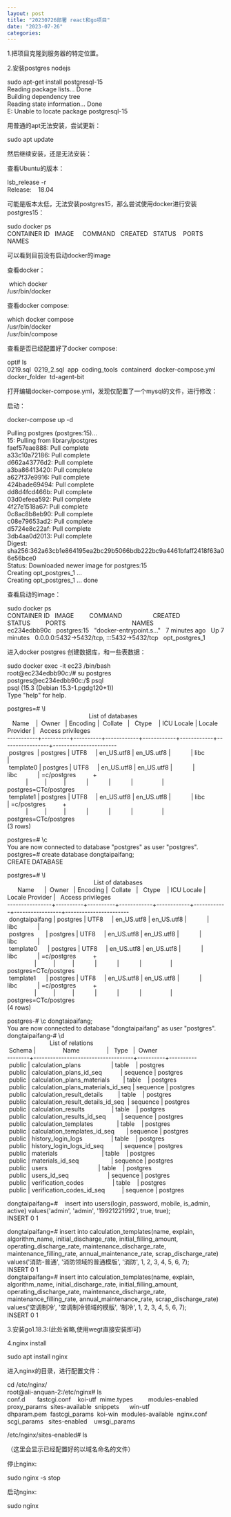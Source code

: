 ```yaml
---
layout: post
title: "20230726部署 react和go项目"
date: "2023-07-26"
categories: 
---
```

<p>1.把项目克隆到服务器的特定位置。</p>
<p>2.安装postgres nodejs</p>
<p>sudo apt-get install postgresql-15<br />
Reading package lists... Done<br />
Building dependency tree&nbsp;&nbsp;&nbsp;&nbsp;&nbsp; &nbsp;<br />
Reading state information... Done<br />
E: Unable to locate package postgresql-15</p>
<p>用普通的apt无法安装，尝试更新：</p>
<p>sudo apt update</p>
<p>然后继续安装，还是无法安装：</p>
<p>查看Ubuntu的版本：</p>
<p>lsb_release -r<br />
Release:&nbsp;&nbsp; &nbsp;18.04</p>
<p>可能是版本太低，无法安装postgres15，那么尝试使用docker进行安装postgres15：</p>
<p>sudo docker ps<br />
CONTAINER ID&nbsp;&nbsp; IMAGE&nbsp;&nbsp;&nbsp;&nbsp; COMMAND&nbsp;&nbsp; CREATED&nbsp;&nbsp; STATUS&nbsp;&nbsp;&nbsp; PORTS&nbsp;&nbsp;&nbsp;&nbsp; NAMES</p>
<p>可以看到目前没有启动docker的image</p>
<p>查看docker：</p>
<p>&nbsp;which docker<br />
/usr/bin/docker</p>
<p>查看docker compose:</p>
<p>which docker compose<br />
/usr/bin/docker<br />
/usr/bin/compose</p>
<p>查看是否已经配置好了docker compose:</p>
<p>opt# ls<br />
0219.sql&nbsp; 0219_2.sql&nbsp; app&nbsp; coding_tools&nbsp; containerd&nbsp; docker-compose.yml&nbsp; docker_folder&nbsp; td-agent-bit</p>
<p>打开编辑docker-compose.yml，发现仅配置了一个mysql的文件，进行修改：</p>
<p>启动：</p>
<p>docker-compose up -d</p>
<p>Pulling postgres (postgres:15)...<br />
15: Pulling from library/postgres<br />
faef57eae888: Pull complete<br />
a33c10a72186: Pull complete<br />
d662a43776d2: Pull complete<br />
a3ba86413420: Pull complete<br />
a627f37e9916: Pull complete<br />
424bade69494: Pull complete<br />
dd8d4fcd466b: Pull complete<br />
03d0efeea592: Pull complete<br />
4f27e1518a67: Pull complete<br />
0c8ac8b8eb90: Pull complete<br />
c08e79653ad2: Pull complete<br />
d5724e8c22af: Pull complete<br />
3db4aa0d2013: Pull complete<br />
Digest: sha256:362a63cb1e864195ea2bc29b5066bdb222bc9a4461bfaff2418f63a06e56bce0<br />
Status: Downloaded newer image for postgres:15<br />
Creating opt_postgres_1 ...<br />
Creating opt_postgres_1 ... done</p>
<p>查看启动的image：</p>
<p>sudo docker ps<br />
CONTAINER ID&nbsp;&nbsp; IMAGE&nbsp;&nbsp;&nbsp;&nbsp;&nbsp;&nbsp;&nbsp;&nbsp; COMMAND&nbsp;&nbsp;&nbsp;&nbsp;&nbsp;&nbsp;&nbsp;&nbsp;&nbsp;&nbsp;&nbsp;&nbsp;&nbsp;&nbsp;&nbsp;&nbsp;&nbsp; CREATED&nbsp;&nbsp;&nbsp;&nbsp;&nbsp;&nbsp;&nbsp;&nbsp; STATUS&nbsp;&nbsp;&nbsp;&nbsp;&nbsp;&nbsp;&nbsp;&nbsp; PORTS&nbsp;&nbsp;&nbsp;&nbsp;&nbsp;&nbsp;&nbsp;&nbsp;&nbsp;&nbsp;&nbsp;&nbsp;&nbsp;&nbsp;&nbsp;&nbsp;&nbsp;&nbsp;&nbsp;&nbsp;&nbsp;&nbsp;&nbsp;&nbsp;&nbsp;&nbsp;&nbsp;&nbsp;&nbsp;&nbsp;&nbsp;&nbsp;&nbsp;&nbsp;&nbsp;&nbsp;&nbsp;&nbsp; NAMES<br />
ec234edbb90c&nbsp;&nbsp; postgres:15&nbsp;&nbsp; &quot;docker-entrypoint.s&hellip;&quot;&nbsp;&nbsp; 7 minutes ago&nbsp;&nbsp; Up 7 minutes&nbsp;&nbsp; 0.0.0.0:5432-&gt;5432/tcp, :::5432-&gt;5432/tcp&nbsp;&nbsp; opt_postgres_1</p>
<p>进入docker postgres 创建数据库，和一些表数据：</p>
<p>sudo docker exec -it ec23 /bin/bash<br />
root@ec234edbb90c:/# su postgres<br />
postgres@ec234edbb90c:/$ psql<br />
psql (15.3 (Debian 15.3-1.pgdg120+1))<br />
Type &quot;help&quot; for help.</p>
<p>postgres=# \l<br />
&nbsp;&nbsp;&nbsp;&nbsp;&nbsp;&nbsp;&nbsp;&nbsp;&nbsp;&nbsp;&nbsp;&nbsp;&nbsp;&nbsp;&nbsp;&nbsp;&nbsp;&nbsp;&nbsp;&nbsp;&nbsp;&nbsp;&nbsp;&nbsp;&nbsp;&nbsp;&nbsp;&nbsp;&nbsp;&nbsp;&nbsp;&nbsp;&nbsp;&nbsp;&nbsp;&nbsp;&nbsp;&nbsp;&nbsp;&nbsp;&nbsp;&nbsp;&nbsp;&nbsp;&nbsp;&nbsp;&nbsp; List of databases<br />
&nbsp;&nbsp; Name&nbsp;&nbsp;&nbsp; |&nbsp; Owner&nbsp;&nbsp; | Encoding |&nbsp; Collate&nbsp;&nbsp; |&nbsp;&nbsp; Ctype&nbsp;&nbsp;&nbsp; | ICU Locale | Locale Provider |&nbsp;&nbsp; Access privileges&nbsp; &nbsp;<br />
-----------+----------+----------+------------+------------+------------+-----------------+-----------------------<br />
&nbsp;postgres&nbsp; | postgres | UTF8&nbsp;&nbsp;&nbsp;&nbsp; | en_US.utf8 | en_US.utf8 |&nbsp;&nbsp;&nbsp;&nbsp;&nbsp;&nbsp;&nbsp;&nbsp;&nbsp;&nbsp;&nbsp; | libc&nbsp;&nbsp;&nbsp;&nbsp;&nbsp;&nbsp;&nbsp;&nbsp;&nbsp;&nbsp;&nbsp; |<br />
&nbsp;template0 | postgres | UTF8&nbsp;&nbsp;&nbsp;&nbsp; | en_US.utf8 | en_US.utf8 |&nbsp;&nbsp;&nbsp;&nbsp;&nbsp;&nbsp;&nbsp;&nbsp;&nbsp;&nbsp;&nbsp; | libc&nbsp;&nbsp;&nbsp;&nbsp;&nbsp;&nbsp;&nbsp;&nbsp;&nbsp;&nbsp;&nbsp; | =c/postgres&nbsp;&nbsp;&nbsp;&nbsp;&nbsp;&nbsp;&nbsp;&nbsp;&nbsp; +<br />
&nbsp;&nbsp;&nbsp;&nbsp;&nbsp;&nbsp;&nbsp;&nbsp;&nbsp;&nbsp; |&nbsp;&nbsp;&nbsp;&nbsp;&nbsp;&nbsp;&nbsp;&nbsp;&nbsp; |&nbsp;&nbsp;&nbsp;&nbsp;&nbsp;&nbsp;&nbsp;&nbsp;&nbsp; |&nbsp;&nbsp;&nbsp;&nbsp;&nbsp;&nbsp;&nbsp;&nbsp;&nbsp;&nbsp;&nbsp; |&nbsp;&nbsp;&nbsp;&nbsp;&nbsp;&nbsp;&nbsp;&nbsp;&nbsp;&nbsp;&nbsp; |&nbsp;&nbsp;&nbsp;&nbsp;&nbsp;&nbsp;&nbsp;&nbsp;&nbsp;&nbsp;&nbsp; |&nbsp;&nbsp;&nbsp;&nbsp;&nbsp;&nbsp;&nbsp;&nbsp;&nbsp;&nbsp;&nbsp;&nbsp;&nbsp;&nbsp;&nbsp;&nbsp; | postgres=CTc/postgres<br />
&nbsp;template1 | postgres | UTF8&nbsp;&nbsp;&nbsp;&nbsp; | en_US.utf8 | en_US.utf8 |&nbsp;&nbsp;&nbsp;&nbsp;&nbsp;&nbsp;&nbsp;&nbsp;&nbsp;&nbsp;&nbsp; | libc&nbsp;&nbsp;&nbsp;&nbsp;&nbsp;&nbsp;&nbsp;&nbsp;&nbsp;&nbsp;&nbsp; | =c/postgres&nbsp;&nbsp;&nbsp;&nbsp;&nbsp;&nbsp;&nbsp;&nbsp;&nbsp; +<br />
&nbsp;&nbsp;&nbsp;&nbsp;&nbsp;&nbsp;&nbsp;&nbsp;&nbsp;&nbsp; |&nbsp;&nbsp;&nbsp;&nbsp;&nbsp;&nbsp;&nbsp;&nbsp;&nbsp; |&nbsp;&nbsp;&nbsp;&nbsp;&nbsp;&nbsp;&nbsp;&nbsp;&nbsp; |&nbsp;&nbsp;&nbsp;&nbsp;&nbsp;&nbsp;&nbsp;&nbsp;&nbsp;&nbsp;&nbsp; |&nbsp;&nbsp;&nbsp;&nbsp;&nbsp;&nbsp;&nbsp;&nbsp;&nbsp;&nbsp;&nbsp; |&nbsp;&nbsp;&nbsp;&nbsp;&nbsp;&nbsp;&nbsp;&nbsp;&nbsp;&nbsp;&nbsp; |&nbsp;&nbsp;&nbsp;&nbsp;&nbsp;&nbsp;&nbsp;&nbsp;&nbsp;&nbsp;&nbsp;&nbsp;&nbsp;&nbsp;&nbsp;&nbsp; | postgres=CTc/postgres<br />
(3 rows)</p>
<p>postgres=# \c<br />
You are now connected to database &quot;postgres&quot; as user &quot;postgres&quot;.<br />
postgres=# create database dongtaipaifang;<br />
CREATE DATABASE</p>
<p>postgres=# \l<br />
&nbsp;&nbsp;&nbsp;&nbsp;&nbsp;&nbsp;&nbsp;&nbsp;&nbsp;&nbsp;&nbsp;&nbsp;&nbsp;&nbsp;&nbsp;&nbsp;&nbsp;&nbsp;&nbsp;&nbsp;&nbsp;&nbsp;&nbsp;&nbsp;&nbsp;&nbsp;&nbsp;&nbsp;&nbsp;&nbsp;&nbsp;&nbsp;&nbsp;&nbsp;&nbsp;&nbsp;&nbsp;&nbsp;&nbsp;&nbsp;&nbsp;&nbsp;&nbsp;&nbsp;&nbsp;&nbsp;&nbsp;&nbsp;&nbsp;&nbsp; List of databases<br />
&nbsp;&nbsp;&nbsp;&nbsp;&nbsp; Name&nbsp;&nbsp;&nbsp;&nbsp;&nbsp; |&nbsp; Owner&nbsp;&nbsp; | Encoding |&nbsp; Collate&nbsp;&nbsp; |&nbsp;&nbsp; Ctype&nbsp;&nbsp;&nbsp; | ICU Locale | Locale Provider |&nbsp;&nbsp; Access privileges&nbsp; &nbsp;<br />
----------------+----------+----------+------------+------------+------------+-----------------+-----------------------<br />
&nbsp;dongtaipaifang | postgres | UTF8&nbsp;&nbsp;&nbsp;&nbsp; | en_US.utf8 | en_US.utf8 |&nbsp;&nbsp;&nbsp;&nbsp;&nbsp;&nbsp;&nbsp;&nbsp;&nbsp;&nbsp;&nbsp; | libc&nbsp;&nbsp;&nbsp;&nbsp;&nbsp;&nbsp;&nbsp;&nbsp;&nbsp;&nbsp;&nbsp; |<br />
&nbsp;postgres&nbsp;&nbsp;&nbsp;&nbsp;&nbsp;&nbsp; | postgres | UTF8&nbsp;&nbsp;&nbsp;&nbsp; | en_US.utf8 | en_US.utf8 |&nbsp;&nbsp;&nbsp;&nbsp;&nbsp;&nbsp;&nbsp;&nbsp;&nbsp;&nbsp;&nbsp; | libc&nbsp;&nbsp;&nbsp;&nbsp;&nbsp;&nbsp;&nbsp;&nbsp;&nbsp;&nbsp;&nbsp; |<br />
&nbsp;template0&nbsp;&nbsp;&nbsp;&nbsp;&nbsp; | postgres | UTF8&nbsp;&nbsp;&nbsp;&nbsp; | en_US.utf8 | en_US.utf8 |&nbsp;&nbsp;&nbsp;&nbsp;&nbsp;&nbsp;&nbsp;&nbsp;&nbsp;&nbsp;&nbsp; | libc&nbsp;&nbsp;&nbsp;&nbsp;&nbsp;&nbsp;&nbsp;&nbsp;&nbsp;&nbsp;&nbsp; | =c/postgres&nbsp;&nbsp;&nbsp;&nbsp;&nbsp;&nbsp;&nbsp;&nbsp;&nbsp; +<br />
&nbsp;&nbsp;&nbsp;&nbsp;&nbsp;&nbsp;&nbsp;&nbsp;&nbsp;&nbsp;&nbsp;&nbsp;&nbsp;&nbsp;&nbsp; |&nbsp;&nbsp;&nbsp;&nbsp;&nbsp;&nbsp;&nbsp;&nbsp;&nbsp; |&nbsp;&nbsp;&nbsp;&nbsp;&nbsp;&nbsp;&nbsp;&nbsp;&nbsp; |&nbsp;&nbsp;&nbsp;&nbsp;&nbsp;&nbsp;&nbsp;&nbsp;&nbsp;&nbsp;&nbsp; |&nbsp;&nbsp;&nbsp;&nbsp;&nbsp;&nbsp;&nbsp;&nbsp;&nbsp;&nbsp;&nbsp; |&nbsp;&nbsp;&nbsp;&nbsp;&nbsp;&nbsp;&nbsp;&nbsp;&nbsp;&nbsp;&nbsp; |&nbsp;&nbsp;&nbsp;&nbsp;&nbsp;&nbsp;&nbsp;&nbsp;&nbsp;&nbsp;&nbsp;&nbsp;&nbsp;&nbsp;&nbsp;&nbsp; | postgres=CTc/postgres<br />
&nbsp;template1&nbsp;&nbsp;&nbsp;&nbsp;&nbsp; | postgres | UTF8&nbsp;&nbsp;&nbsp;&nbsp; | en_US.utf8 | en_US.utf8 |&nbsp;&nbsp;&nbsp;&nbsp;&nbsp;&nbsp;&nbsp;&nbsp;&nbsp;&nbsp;&nbsp; | libc&nbsp;&nbsp;&nbsp;&nbsp;&nbsp;&nbsp;&nbsp;&nbsp;&nbsp;&nbsp;&nbsp; | =c/postgres&nbsp;&nbsp;&nbsp;&nbsp;&nbsp;&nbsp;&nbsp;&nbsp;&nbsp; +<br />
&nbsp;&nbsp;&nbsp;&nbsp;&nbsp;&nbsp;&nbsp;&nbsp;&nbsp;&nbsp;&nbsp;&nbsp;&nbsp;&nbsp;&nbsp; |&nbsp;&nbsp;&nbsp;&nbsp;&nbsp;&nbsp;&nbsp;&nbsp;&nbsp; |&nbsp;&nbsp;&nbsp;&nbsp;&nbsp;&nbsp;&nbsp;&nbsp;&nbsp; |&nbsp;&nbsp;&nbsp;&nbsp;&nbsp;&nbsp;&nbsp;&nbsp;&nbsp;&nbsp;&nbsp; |&nbsp;&nbsp;&nbsp;&nbsp;&nbsp;&nbsp;&nbsp;&nbsp;&nbsp;&nbsp;&nbsp; |&nbsp;&nbsp;&nbsp;&nbsp;&nbsp;&nbsp;&nbsp;&nbsp;&nbsp;&nbsp;&nbsp; |&nbsp;&nbsp;&nbsp;&nbsp;&nbsp;&nbsp;&nbsp;&nbsp;&nbsp;&nbsp;&nbsp;&nbsp;&nbsp;&nbsp;&nbsp;&nbsp; | postgres=CTc/postgres<br />
(4 rows)</p>
<p>postgres-# \c dongtaipaifang;<br />
You are now connected to database &quot;dongtaipaifang&quot; as user &quot;postgres&quot;.<br />
dongtaipaifang-# \d<br />
&nbsp;&nbsp;&nbsp;&nbsp;&nbsp;&nbsp;&nbsp;&nbsp;&nbsp;&nbsp;&nbsp;&nbsp;&nbsp;&nbsp;&nbsp;&nbsp;&nbsp;&nbsp;&nbsp;&nbsp;&nbsp;&nbsp;&nbsp;&nbsp; List of relations<br />
&nbsp;Schema |&nbsp;&nbsp;&nbsp;&nbsp;&nbsp;&nbsp;&nbsp;&nbsp;&nbsp;&nbsp;&nbsp;&nbsp;&nbsp;&nbsp;&nbsp; Name&nbsp;&nbsp;&nbsp;&nbsp;&nbsp;&nbsp;&nbsp;&nbsp;&nbsp;&nbsp;&nbsp;&nbsp;&nbsp;&nbsp;&nbsp; |&nbsp;&nbsp; Type&nbsp;&nbsp; |&nbsp; Owner&nbsp; &nbsp;<br />
--------+------------------------------------+----------+----------<br />
&nbsp;public | calculation_plans&nbsp;&nbsp;&nbsp;&nbsp;&nbsp;&nbsp;&nbsp;&nbsp;&nbsp;&nbsp;&nbsp;&nbsp;&nbsp;&nbsp;&nbsp;&nbsp;&nbsp; | table&nbsp;&nbsp;&nbsp; | postgres<br />
&nbsp;public | calculation_plans_id_seq&nbsp;&nbsp;&nbsp;&nbsp;&nbsp;&nbsp;&nbsp;&nbsp;&nbsp;&nbsp; | sequence | postgres<br />
&nbsp;public | calculation_plans_materials&nbsp;&nbsp;&nbsp;&nbsp;&nbsp;&nbsp;&nbsp; | table&nbsp;&nbsp;&nbsp; | postgres<br />
&nbsp;public | calculation_plans_materials_id_seq | sequence | postgres<br />
&nbsp;public | calculation_result_details&nbsp;&nbsp;&nbsp;&nbsp;&nbsp;&nbsp;&nbsp;&nbsp; | table&nbsp;&nbsp;&nbsp; | postgres<br />
&nbsp;public | calculation_result_details_id_seq&nbsp; | sequence | postgres<br />
&nbsp;public | calculation_results&nbsp;&nbsp;&nbsp;&nbsp;&nbsp;&nbsp;&nbsp;&nbsp;&nbsp;&nbsp;&nbsp;&nbsp;&nbsp;&nbsp;&nbsp; | table&nbsp;&nbsp;&nbsp; | postgres<br />
&nbsp;public | calculation_results_id_seq&nbsp;&nbsp;&nbsp;&nbsp;&nbsp;&nbsp;&nbsp;&nbsp; | sequence | postgres<br />
&nbsp;public | calculation_templates&nbsp;&nbsp;&nbsp;&nbsp;&nbsp;&nbsp;&nbsp;&nbsp;&nbsp;&nbsp;&nbsp;&nbsp;&nbsp; | table&nbsp;&nbsp;&nbsp; | postgres<br />
&nbsp;public | calculation_templates_id_seq&nbsp;&nbsp;&nbsp;&nbsp;&nbsp;&nbsp; | sequence | postgres<br />
&nbsp;public | history_login_logs&nbsp;&nbsp;&nbsp;&nbsp;&nbsp;&nbsp;&nbsp;&nbsp;&nbsp;&nbsp;&nbsp;&nbsp;&nbsp;&nbsp;&nbsp;&nbsp; | table&nbsp;&nbsp;&nbsp; | postgres<br />
&nbsp;public | history_login_logs_id_seq&nbsp;&nbsp;&nbsp;&nbsp;&nbsp;&nbsp;&nbsp;&nbsp;&nbsp; | sequence | postgres<br />
&nbsp;public | materials&nbsp;&nbsp;&nbsp;&nbsp;&nbsp;&nbsp;&nbsp;&nbsp;&nbsp;&nbsp;&nbsp;&nbsp;&nbsp;&nbsp;&nbsp;&nbsp;&nbsp;&nbsp;&nbsp;&nbsp;&nbsp;&nbsp;&nbsp;&nbsp;&nbsp; | table&nbsp;&nbsp;&nbsp; | postgres<br />
&nbsp;public | materials_id_seq&nbsp;&nbsp;&nbsp;&nbsp;&nbsp;&nbsp;&nbsp;&nbsp;&nbsp;&nbsp;&nbsp;&nbsp;&nbsp;&nbsp;&nbsp;&nbsp;&nbsp;&nbsp; | sequence | postgres<br />
&nbsp;public | users&nbsp;&nbsp;&nbsp;&nbsp;&nbsp;&nbsp;&nbsp;&nbsp;&nbsp;&nbsp;&nbsp;&nbsp;&nbsp;&nbsp;&nbsp;&nbsp;&nbsp;&nbsp;&nbsp;&nbsp;&nbsp;&nbsp;&nbsp;&nbsp;&nbsp;&nbsp;&nbsp;&nbsp;&nbsp; | table&nbsp;&nbsp;&nbsp; | postgres<br />
&nbsp;public | users_id_seq&nbsp;&nbsp;&nbsp;&nbsp;&nbsp;&nbsp;&nbsp;&nbsp;&nbsp;&nbsp;&nbsp;&nbsp;&nbsp;&nbsp;&nbsp;&nbsp;&nbsp;&nbsp;&nbsp;&nbsp;&nbsp;&nbsp; | sequence | postgres<br />
&nbsp;public | verification_codes&nbsp;&nbsp;&nbsp;&nbsp;&nbsp;&nbsp;&nbsp;&nbsp;&nbsp;&nbsp;&nbsp;&nbsp;&nbsp;&nbsp;&nbsp;&nbsp; | table&nbsp;&nbsp;&nbsp; | postgres<br />
&nbsp;public | verification_codes_id_seq&nbsp;&nbsp;&nbsp;&nbsp;&nbsp;&nbsp;&nbsp;&nbsp;&nbsp; | sequence | postgres</p>
<p>dongtaipaifang=#&nbsp;&nbsp;&nbsp; insert into users(login, password, mobile, is_admin, active) values(&#39;admin&#39;, &#39;admin&#39;, &#39;19921221992&#39;, true, true);<br />
INSERT 0 1</p>
<p>dongtaipaifang=# insert into calculation_templates(name, explain, algorithm_name, initial_discharge_rate, initial_filling_amount, operating_discharge_rate, maintenance_discharge_rate, maintenance_filling_rate, annual_maintenance_rate, scrap_discharge_rate) values(&#39;消防-普通&#39;, &#39;消防领域的普通模版&#39;, &#39;消防&#39;, 1, 2, 3, 4, 5, 6, 7);<br />
INSERT 0 1<br />
dongtaipaifang=# insert into calculation_templates(name, explain, algorithm_name, initial_discharge_rate, initial_filling_amount, operating_discharge_rate, maintenance_discharge_rate, maintenance_filling_rate, annual_maintenance_rate, scrap_discharge_rate) values(&#39;空调制冷&#39;, &#39;空调制冷领域的模版&#39;, &#39;制冷&#39;, 1, 2, 3, 4, 5, 6, 7);<br />
INSERT 0 1</p>
<p>3.安装go1.18.3:(此处省略,使用wegt直接安装即可)</p>
<p>4.nginx install</p>
<p>sudo apt install nginx</p>
<p>进入nginx的目录，进行配置文件：</p>
<p>cd /etc/nginx/<br />
root@ali-anquan-2:/etc/nginx# ls<br />
conf.d&nbsp;&nbsp;&nbsp;&nbsp;&nbsp;&nbsp; fastcgi.conf&nbsp;&nbsp;&nbsp; koi-utf&nbsp; mime.types&nbsp;&nbsp;&nbsp;&nbsp;&nbsp;&nbsp;&nbsp;&nbsp; modules-enabled&nbsp; proxy_params&nbsp; sites-available&nbsp; snippets&nbsp;&nbsp;&nbsp;&nbsp;&nbsp; win-utf<br />
dhparam.pem&nbsp; fastcgi_params&nbsp; koi-win&nbsp; modules-available&nbsp; nginx.conf&nbsp;&nbsp;&nbsp;&nbsp;&nbsp;&nbsp; scgi_params&nbsp;&nbsp; sites-enabled&nbsp;&nbsp;&nbsp; uwsgi_params</p>
<p>/etc/nginx/sites-enabled# ls</p>
<p>（这里会显示已经配置好的以域名命名的文件）</p>
<p>停止nginx:</p>
<p>sudo nginx -s stop</p>
<p>启动nginx:</p>
<p>sudo nginx</p>
<p>&nbsp;</p>
<p>&nbsp;</p>
<p>&nbsp;</p>
<p>&nbsp;</p>
